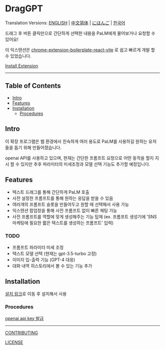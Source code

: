 # DragGPT

Translation Versions: [ENGLISH](./README.md) | [中文简体](./README.zh-CN.md) | [にほんご](./README.ja.md) | [한국어](./README.ko.md)

드래그 후 버튼 클릭만으로 간단하게 선택한 내용을 PaLM에게 물어보거나 요청할 수 있어요!

이 익스텐션은 [chrome-extension-boilerplate-react-vite](https://github.com/Jonghakseo/chrome-extension-boilerplate-react-vite) 로 쉽고 빠르게 개발 할 수 있었습니다.

[Install Extension](chrome.google.com/webstore/detail/draggpt-easy-start-with-d/akgdgnhlglhelinkmnmiakgccdkghjbh)

---

## Table of Contents

- [Intro](#intro)
- [Features](#features)
- [Installation](#installation)
  - [Procedures](#procedures)

## Intro <a name="intro"></a>

이 확장 프로그램은 웹 환경에서 친숙하게 여러 용도로 PaLM를 사용하길 원하는 유저들을 돕기 위해 만들어졌습니다.

openai API를 사용하고 있으며, 현재는 간단한 프롬프트 요청으로 어떤 동작을 할지 지시 할 수 있지만 추후 파라미터의 미세조정과 모델 선택 기능도 추가할 예정입니다.

## Features <a name="features"></a>

- 텍스트 드래그를 통해 간단하게 PaLM 호출
- 사전 설정한 프롬프트를 통해 원하는 응답을 받을 수 있음
- 여러개의 프롬프트 슬롯을 만들어두고 원할 때 선택해서 사용 가능
- 익스텐션 팝업창을 통해 사전 프롬프트 없이 빠른 채팅 가능
- 사전 프롬프트를 역할에 맞게 생성해주는 기능 탑재 (ex. 프롬프트 생성기에 'SNS 마케팅에 필요한 짧은 텍스트를 생성하는 프롬프트' 입력)

### TODO

- 프롬프트 파라미터 미세 조정
- 텍스트 모델 선택 (현재는 gpt-3.5-turbo 고정)
- 이미지 입-출력 기능 (GPT-4 대응)
- 대화 내역 히스토리에서 볼 수 있는 기능 추가

## Installation <a name="installation"></a>

[설치 링크](chrome.google.com/webstore/detail/draggpt-easy-start-with-d/akgdgnhlglhelinkmnmiakgccdkghjbh)로 이동 후 설치해서 사용

### Procedures <a name="procedures"></a>

[openai api key 발급](https://platform.openai.com/account/api-keys)

---

[CONTRIBUTING](./CONTRIBUTING.md)

[LICENSE](./LICENSE)
